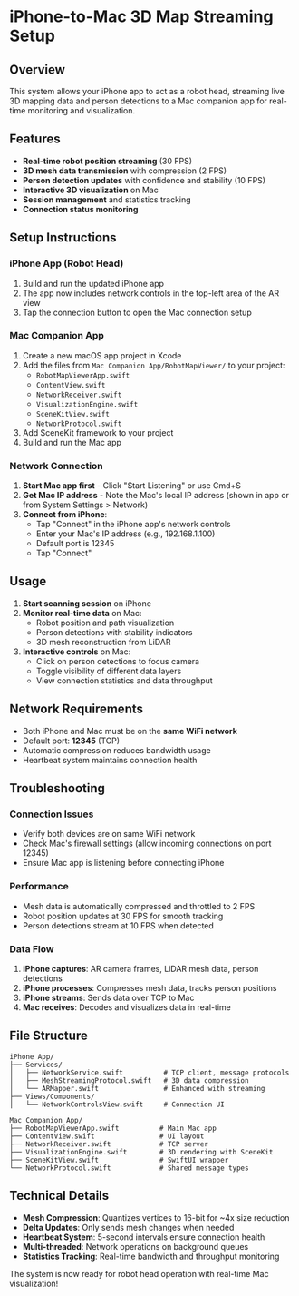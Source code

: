 # iPhone-to-Mac 3D Map Streaming Setup

## Overview
This system allows your iPhone app to act as a robot head, streaming live 3D mapping data and person detections to a Mac companion app for real-time monitoring and visualization.

## Features
- **Real-time robot position streaming** (30 FPS)
- **3D mesh data transmission** with compression (2 FPS) 
- **Person detection updates** with confidence and stability (10 FPS)
- **Interactive 3D visualization** on Mac
- **Session management** and statistics tracking
- **Connection status monitoring**

## Setup Instructions

### iPhone App (Robot Head)
1. Build and run the updated iPhone app
2. The app now includes network controls in the top-left area of the AR view
3. Tap the connection button to open the Mac connection setup

### Mac Companion App  
1. Create a new macOS app project in Xcode
2. Add the files from `Mac Companion App/RobotMapViewer/` to your project:
   - `RobotMapViewerApp.swift`
   - `ContentView.swift` 
   - `NetworkReceiver.swift`
   - `VisualizationEngine.swift`
   - `SceneKitView.swift`
   - `NetworkProtocol.swift`
3. Add SceneKit framework to your project
4. Build and run the Mac app

### Network Connection
1. **Start Mac app first** - Click "Start Listening" or use Cmd+S
2. **Get Mac IP address** - Note the Mac's local IP address (shown in app or from System Settings > Network)
3. **Connect from iPhone**:
   - Tap "Connect" in the iPhone app's network controls
   - Enter your Mac's IP address (e.g., 192.168.1.100)
   - Default port is 12345
   - Tap "Connect"

## Usage
1. **Start scanning session** on iPhone
2. **Monitor real-time data** on Mac:
   - Robot position and path visualization
   - Person detections with stability indicators
   - 3D mesh reconstruction from LiDAR
3. **Interactive controls** on Mac:
   - Click on person detections to focus camera
   - Toggle visibility of different data layers
   - View connection statistics and data throughput

## Network Requirements
- Both iPhone and Mac must be on the **same WiFi network**
- Default port: **12345** (TCP)
- Automatic compression reduces bandwidth usage
- Heartbeat system maintains connection health

## Troubleshooting

### Connection Issues
- Verify both devices are on same WiFi network
- Check Mac's firewall settings (allow incoming connections on port 12345)
- Ensure Mac app is listening before connecting iPhone

### Performance
- Mesh data is automatically compressed and throttled to 2 FPS
- Robot position updates at 30 FPS for smooth tracking
- Person detections stream at 10 FPS when detected

### Data Flow
1. **iPhone captures**: AR camera frames, LiDAR mesh data, person detections
2. **iPhone processes**: Compresses mesh data, tracks person positions
3. **iPhone streams**: Sends data over TCP to Mac
4. **Mac receives**: Decodes and visualizes data in real-time

## File Structure
```
iPhone App/
├── Services/
│   ├── NetworkService.swift          # TCP client, message protocols
│   ├── MeshStreamingProtocol.swift   # 3D data compression
│   └── ARMapper.swift                # Enhanced with streaming
├── Views/Components/
│   └── NetworkControlsView.swift     # Connection UI

Mac Companion App/
├── RobotMapViewerApp.swift          # Main Mac app
├── ContentView.swift                # UI layout
├── NetworkReceiver.swift            # TCP server
├── VisualizationEngine.swift        # 3D rendering with SceneKit
├── SceneKitView.swift               # SwiftUI wrapper
└── NetworkProtocol.swift            # Shared message types
```

## Technical Details
- **Mesh Compression**: Quantizes vertices to 16-bit for ~4x size reduction
- **Delta Updates**: Only sends mesh changes when needed
- **Heartbeat System**: 5-second intervals ensure connection health
- **Multi-threaded**: Network operations on background queues
- **Statistics Tracking**: Real-time bandwidth and throughput monitoring

The system is now ready for robot head operation with real-time Mac visualization!